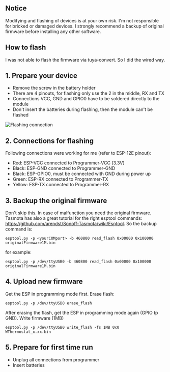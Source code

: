 ## Notice
Modifying and flashing of devices is at your own risk. I'm not responsible for bricked or damaged devices. I strongly recommend a backup of original firmware before installing any other software.  

## How to flash
I was not able to flash the firmware via tuya-convert. So I did the wired way.


## 1. Prepare your device
* Remove the screw in the battery holder
* There are 4 pinouts, for flashing only use the 2 in the middle, RX and TX
* Connections VCC, GND and GPIO0 have to be soldered directly to the module
* Don't insert the batteries during flashing, then the module can't be flashed

![Flashing connection](https://github.com/klausahrenberg/WDoorSensor/blob/master/docs/images/flash_wiring.jpg)

## 2. Connections for flashing
Following connections were working for me (refer to ESP-12E pinout):
- Red: ESP-VCC connected to Programmer-VCC (3.3V) 
- Black: ESP-GND connected to Programmer-GND
- Black: ESP-GPIO0, must be connected with GND during power up
- Green: ESP-RX connected to Programmer-TX
- Yellow: ESP-TX connected to Programmer-RX

## 3. Backup the original firmware
Don't skip this. In case of malfunction you need the original firmware. Tasmota has also a great tutorial for the right esptool commands: https://github.com/arendst/Sonoff-Tasmota/wiki/Esptool. So the backup command is:

```esptool.py -p <yourCOMport> -b 460800 read_flash 0x00000 0x100000 originalFirmware1M.bin```

for example:

```esptool.py -p /dev/ttyUSB0 -b 460800 read_flash 0x00000 0x100000 originalFirmware1M.bin```

## 4. Upload new firmware
Get the ESP in programming mode first.
Erase flash:

```esptool.py -p /dev/ttyUSB0 erase_flash```

After erasing the flash, get the ESP in programming mode again (GPIO tp GND). 
Write firmware (1MB)

```esptool.py -p /dev/ttyUSB0 write_flash -fs 1MB 0x0 WThermostat_x.xx.bin```

## 5. Prepare for first time run
* Unplug all connections from programmer
* Insert batteries